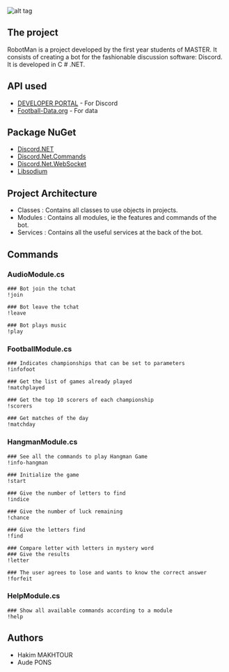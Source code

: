 ![alt tag](https://nsa39.casimages.com/img/2018/12/18/18121811411058877.png)
## The project
RobotMan is a project developed by the first year students of MASTER. It consists of creating a bot for the fashionable discussion software: Discord. It is developed in C # .NET. 
## API used
* [DEVELOPER PORTAL](https://discordapp.com/developers/applications/) - For Discord
* [Football-Data.org](https://www.football-data.org/) - For data
## Package NuGet
* [Discord.NET](https://www.nuget.org/packages/Discord.Net/)
* [Discord.Net.Commands](https://www.nuget.org/packages/Discord.Net.Commands/)
* [Discord.Net.WebSocket](https://www.nuget.org/packages/Discord.Net.WebSocket/)
* [Libsodium](https://www.nuget.org/packages/dpm-libsodium-net/)
## Project Architecture
* Classes : Contains all classes to use objects in projects.  
* Modules : Contains all modules, ie the features and commands of the bot.  
* Services : Contains all the useful services at the back of the bot. 
## Commands
### AudioModule.cs
``` 
### Bot join the tchat
!join
```
``` 
### Bot leave the tchat
!leave
```
``` 
### Bot plays music
!play
```
### FootballModule.cs
``` 
### Indicates championships that can be set to parameters
!infofoot
```
``` 
### Get the list of games already played
!matchplayed
```
``` 
### Get the top 10 scorers of each championship
!scorers
```
``` 
### Get matches of the day
!matchday
```
### HangmanModule.cs
``` 
### See all the commands to play Hangman Game
!info-hangman  
```
``` 
### Initialize the game
!start  
```
``` 
### Give the number of letters to find
!indice 
```
``` 
### Give the number of luck remaining
!chance
```
``` 
### Give the letters find
!find
```
``` 
### Compare letter with letters in mystery word
### Give the results
!letter
```
``` 
### The user agrees to lose and wants to know the correct answer
!forfeit
```
### HelpModule.cs
``` 
### Show all available commands according to a module
!help 
```
## Authors
* Hakim MAKHTOUR
* Aude PONS
